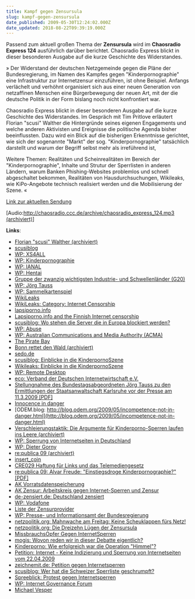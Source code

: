 ```yaml
---
title: Kampf gegen Zensursula
slug: kampf-gegen-zensursula
date_published: 2009-05-30T12:24:02.000Z
date_updated: 2018-08-22T09:39:19.000Z
---
```


Passend zum aktuell großen Thema der **Zensursula** wird im **Chaosradio Express 124** ausführlich darüber berichtet. Chaosradio Express blickt in dieser besonderen Ausgabe auf die kurze Geschichte des Widerstandes.

» Der Widerstand der deutschen Netzgemeinde gegen die Pläne der Bundesregierung, im Namen des Kampfes gegen "Kinderpornographie" eine Infrastruktur zur Internetzensur einzuführen, ist ohne Beispiel. Anfangs verlächelt und verhöhnt organisiert sich aus einer neuen Generation von netzaffinen Menschen eine Bürgerbewegung der neuen Art, mit der die deutsche Politik in der Form bislang noch nicht konfrontiert war.

Chaosradio Express blickt in dieser besonderen Ausgabe auf die kurze Geschichte des Widerstandes. Im Gespräch mit Tim Pritlove erläutert Florian "scusi" Walther die Hintergründe seines eigenen Engagements und welche anderen Aktivisten und Ereignisse die politische Agenda bisher beeinflussten. Dazu wird ein Blick auf die bisherigen Erkenntnisse gerichtet, wie sich der sogenannte "Markt" der sog. "Kinderpornographie" tatsächlich darstellt und warum der Begriff selbst mehr als irreführend ist,

Weitere Themen: Realitäten und Scheinrealitäten im Bereich der "Kinderpornographie", Inhalte und Strutur der Sperrlisten in anderen Ländern, warum Banken Phishing-Websites problemlos und schnell abgeschaltet bekommen, Realitäten von Hausdurchsuchungen, Wikileaks, wie KiPo-Angebote technisch realisiert werden und die Mobilisierung der Szene. «

[Link zur aktuellen Sendung](http://chaosradio.ccc.de/cre124.html)

[Audio:[http://chaosradio.ccc.de/archive/chaosradio_express_124.mp3 (archiviert)](http://web.archive.org/web/20110122215059/http://chaosradio.ccc.de/archive/chaosradio_express_124.mp3)]

**Links**:

- [Florian "scusi" Walther (archiviert)](http://web.archive.org/web/20090629064842/http://twitter.com:80/scusiblog)
- [scusiblog](https://www.scusiblog.org/)
- [WP: XS4ALL](http://de.wikipedia.org/wiki/XS4ALL)
- [WP: Kinderpornographie](http://de.wikipedia.org/wiki/Kinderpornografie)
- [WP: IANAL](http://en.wikipedia.org/wiki/IANAL)
- [WP: Hentai](http://de.wikipedia.org/wiki/Hentai)
- [Gruppe der zwanzig wichtigsten Industrie- und Schwellenländer (G20)](http://de.wikipedia.org/wiki/Gruppe_der_zwanzig_wichtigsten_Industrie-_und_Schwellenl%C3%A4nder)
- [WP: Jörg Tauss](http://de.wikipedia.org/wiki/J%C3%B6rg_Tauss)
- [WP: Sammelkartenspiel](http://de.wikipedia.org/wiki/Sammelkartenspiel)
- [WikiLeaks](http://www.wikileaks.org/wiki/Wikileaks)
- [WikiLeaks: Category: Internet Censorship](http://wikileaks.org/wiki/Category:Internet_Censorship)
- [lapsiporno.info](http://lapsiporno.info/)
- [Lapsiporno.info and the Finnish Internet censorship](http://lapsiporno.info/english-2008-02-15.html)
- [scusiblog: Wo stehen die Server die in Europa blockiert werden?](https://scusiblog.org/?p=330)
- [WP: Abuse](http://de.wikipedia.org/wiki/Abuse)
- [WP: Australian Communications and Media Authority (ACMA)](http://en.wikipedia.org/wiki/Australian_Communications_and_Media_Authority)
- [The Pirate Bay](http://thepiratebay.org/)
- [Bonn rettet den Wald (archiviert)](http://web.archive.org/web/20090618105425/http://www.flickr.com:80/photos/emeidi/77549456)
- [sedo.de](http://sedo.de/)
- [scusiblog: Einblicke in die KinderpornoSzene](https://scusiblog.org/?p=530)
- [Wikileaks: Einblicke in die KinderpornoSzene](http://wikileaks.org/wiki/Einblicke_in_die_Kinderpornoszene)
- [WP: Remote Desktop](http://de.wikipedia.org/wiki/Remote-Desktop)
- [eco: Verband der Deutschen Internetwirtschaft e.V.](http://www.eco.de/)
- [Stellungnahme des Bundestagsabgeordneten Jörg Tauss zu den Ermittlungen der Staatsanwaltschaft Karlsruhe vor der Presse am 11.3.2009 [PDF]](http://daten.tauss.de/StellungnahmeTauss110309.pdf)
- [Innocence in danger](http://www.innocenceindanger.de/)
- [ODEM.blog: http://blog.odem.org/2009/05/incompetence-not-in-danger.html](http://blog.odem.org/2009/05/incompetence-not-in-danger.html)
- [Verschleierungstaktik: Die Argumente für Kinderporno-Sperren laufen ins Leere (archiviert)](http://web.archive.org/web/20090528092039/http://www.heise.de:80/ct/Die-Argumente-fuer-Kinderporno-Sperren-laufen-ins-Leere--/artikel/135867)
- [WP: Sperrung von Internetseiten in Deutschland](http://de.wikipedia.org/wiki/Sperrung_von_Internetseiten_in_Deutschland)
- [WP: Dieter Gorny](http://de.wikipedia.org/wiki/Dieter_Gorny)
- [re:publica 09 (archiviert)](http://web.archive.org/web/20090722210324/http://www.re-publica.de:80/09/)
- [insert_coin](http://www.odem.org/insert_coin/)
- [CRE029 Haftung für Links und das Telemediengesetz](http://chaosradio.ccc.de/cre029.html)
- [re:publica 09: Alvar Freude: "Einstiegsdroge Kinderpornographie?" [PDF]](http://alvar.a-blast.org/vortraege/Internet-Sperren-re-publica.pdf)
- [AK Vorratsdatenspeicherung](http://www.vorratsdatenspeicherung.de/)
- [AK Zensur: Arbeitskreis gegen Internet-Sperren und Zensur](http://ak-zensur.de/)
- [de-zensiert.de: Deutschland zensiert](http://de-zensiert.de/)
- [WP: Vodafone](http://de.wikipedia.org/wiki/Vodafone)
- [Liste der Zensurprovider](http://zensurprovider.de/)
- [WP: Presse- und Informationsamt der Bundesregierung](http://de.wikipedia.org/wiki/Presse-_und_Informationsamt_der_Bundesregierung)
- [netzpolitik.org: Mahnwache am Freitag: Keine Scheuklappen fürs Netz!](http://netzpolitik.org/2009/mahnwache-am-freitag-keine-scheuklappen-fuers-netz/)
- [netzpolitik.org: Die Dreizehn Lügen der Zensursula](http://netzpolitik.org/2009/die-dreizehn-luegen-der-zensursula/)
- [MissbrauchsOpfer Gegen InternetSperren](http://mogis.wordpress.com/)
- [mogis: Wovon reden wir in dieser Debatte eigentlich?](http://mogis.wordpress.com/2009/04/29/kern-der-debatte/)
- [Kinderporno: Wie erfolgreich war die Operation "Himmel"?](http://www.heise.de/newsticker/Kinderporno-Wie-erfolgreich-war-die-Operation-Himmel--/meldung/103152)
- [Petition: Internet - Keine Indizierung und Sperrung von Internetseiten vom 22.04.2009](https://epetitionen.bundestag.de/index.php?action=petition;sa=details;petition=3860)
- [zeichnemit.de: Petition gegen Internetsperren](http://www.zeichnemit.de/)
- [scusiblog: Wer hat die Schweizer Sperrliste geschrumpft?](https://scusiblog.org/?p=1594)
- [Spreeblick: Protest gegen Internetsperren](http://www.spreeblick.com/protest-gegen-internetsperren/)
- [WP: Internet Governance Forum](http://de.wikipedia.org/wiki/Internet_Governance_Forum)
- [Michael Vesper](http://de.wikipedia.org/wiki/Michael_Vesper)
